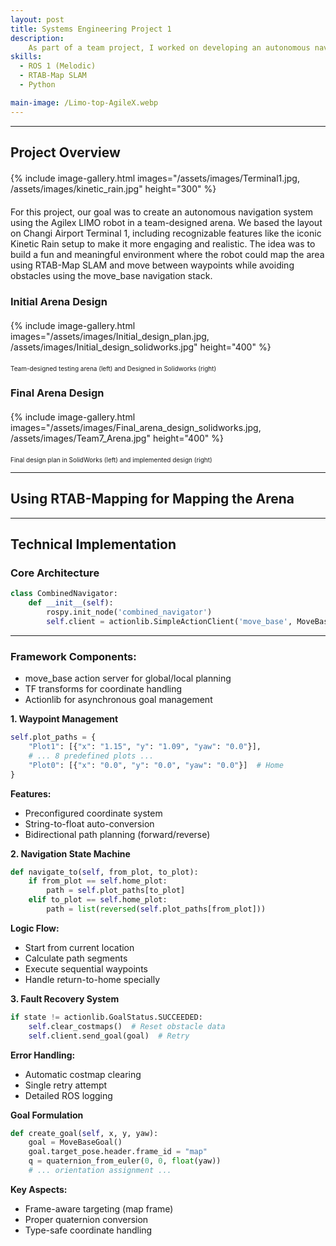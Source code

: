 ```yaml
---
layout: post
title: Systems Engineering Project 1
description:  
    As part of a team project, I worked on developing an autonomous navigation system for the Agilex LIMO robot within a custom-designed arena. Using the RTAB-Map SLAM approach, the robot was able to build a map of the environment and localize itself in real time. Waypoints for navigation were identified directly through the RTAB-Map interface, allowing us to set specific goal locations within the mapped environment. I contributed by writing Python code to enable the robot to follow these waypoints using ROS, while the move_base navigation stack handled global and local path planning to avoid obstacles and determine the most efficient route. This project gave me hands-on experience in mapping, waypoint navigation, and system integration with real-world robot hardware.
skills: 
  - ROS 1 (Melodic)
  - RTAB-Map SLAM
  - Python

main-image: /Limo-top-AgileX.webp
---
```


---
## Project Overview
<div style="display: flex; gap: 20px; flex-wrap: wrap; margin: 20px 0;">
  {% include image-gallery.html 
     images="/assets/images/Terminal1.jpg, /assets/images/kinetic_rain.jpg"  
     height="300" 
  %}
</div>

For this project, our goal was to create an autonomous navigation system using the Agilex LIMO robot in a team-designed arena. We based the layout on Changi Airport Terminal 1, including recognizable features like the iconic Kinetic Rain setup to make it more engaging and realistic. The idea was to build a fun and meaningful environment where the robot could map the area using RTAB-Map SLAM and move between waypoints while avoiding obstacles using the move_base navigation stack. 

### Initial Arena Design
<div style="display: flex; gap: 20px; flex-wrap: wrap; margin: 20px 0;">
  {% include image-gallery.html 
     images="/assets/images/Initial_design_plan.jpg, /assets/images/Initial_design_solidworks.jpg" 
     height="400" 
  %}
</div>
<span style="font-size: 10px">Team-designed testing arena (left) and Designed in Solidworks (right)</span>

### Final Arena Design
<div style="display: flex; gap: 20px; flex-wrap: wrap; margin: 20px 0;">
  {% include image-gallery.html 
     images="/assets/images/Final_arena_design_solidworks.jpg, /assets/images/Team7_Arena.jpg" 
     height="400" 
  %}
</div>
<span style="font-size: 10px">Final design plan in SolidWorks (left) and implemented design (right)</span>


---
## Using RTAB-Mapping for Mapping the Arena

---

## Technical Implementation

### **Core Architecture**
```python
class CombinedNavigator:
    def __init__(self):
        rospy.init_node('combined_navigator')
        self.client = actionlib.SimpleActionClient('move_base', MoveBaseAction)
```
---
### **Framework Components:**

 - move_base action server for global/local planning
 - TF transforms for coordinate handling
 - Actionlib for asynchronous goal management


**1. Waypoint Management**
```python
self.plot_paths = {
    "Plot1": [{"x": "1.15", "y": "1.09", "yaw": "0.0"}],
    # ... 8 predefined plots ...
    "Plot0": [{"x": "0.0", "y": "0.0", "yaw": "0.0"}]  # Home
}
```
**Features:**

 - Preconfigured coordinate system
 - String-to-float auto-conversion
 - Bidirectional path planning (forward/reverse)

**2. Navigation State Machine**
```python
def navigate_to(self, from_plot, to_plot):
    if from_plot == self.home_plot:
        path = self.plot_paths[to_plot]
    elif to_plot == self.home_plot:
        path = list(reversed(self.plot_paths[from_plot]))
```
**Logic Flow:**

- Start from current location
- Calculate path segments
- Execute sequential waypoints
- Handle return-to-home specially

**3. Fault Recovery System**
```python
if state != actionlib.GoalStatus.SUCCEEDED:
    self.clear_costmaps()  # Reset obstacle data
    self.client.send_goal(goal)  # Retry
```
**Error Handling:**

- Automatic costmap clearing
- Single retry attempt
- Detailed ROS logging

**Goal Formulation**
```python
def create_goal(self, x, y, yaw):
    goal = MoveBaseGoal()
    goal.target_pose.header.frame_id = "map"
    q = quaternion_from_euler(0, 0, float(yaw))
    # ... orientation assignment ...
```
**Key Aspects:**

 - Frame-aware targeting (map frame)
 - Proper quaternion conversion
 - Type-safe coordinate handling


